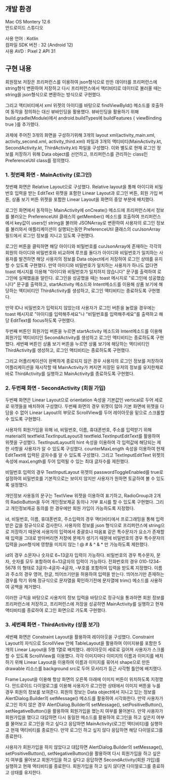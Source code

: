 ## 개발 환경
Mac OS Montery 12.6  
안드로이드 스튜디오  

사용 언어 : Kotlin  
컴파일 SDK 버전 : 32 (Android 12)  
사용 AVD : Pixel 2 API 31  



## 구현 내용
회원정보 저장은 프리퍼런스를 이용하여 json형식으로 만든 데이터를 프리퍼런스에 string형식 변환하여 저장하고
다시 프리퍼런스에서 액티비티로 데이터로 불러올 때는 string을 json형식으로 변환하는 방식으로 구현했다.

그리고 액티비티에서 xml 위젯의 아이디를 바탕으로 findViewById() 메소드를 호출하여 동작을 정의하는 대신
뷰바인딩을 활용했다. 뷰바인딩을 활용하기 위해 build.gradle(Module)에서 android.buildTypes에 
buildFeatures { viewBinding true }를 추가했다.

과제에 주어진 3개의 화면을 구성하기위해 3개의 layout xml(activity_main.xml, activity_second.xml, activity_third.xml) 파일과
3개의 액티비티(MainActivity.kt, SecondActivity.kt, ThirdActivity.kt) 파일을 구성했다.
이와 별도로 현재 로그인 정보를 저장하기 위해 Data object를 선언하고,
프리퍼런스를 관리하는 class인 PreferenceUtil class를 정의했다.  



### 1. 첫번째 화면 - MainActivity (로그인)
첫번째 화면은 Relative Layout으로 구성했다.
Relative layout을 통해 아이디와 비밀번호 입력을 받는 EditText 위젯을 포함한 Linear Layout과
로그인 버튼, 회원 가입 버튼, 상품 보기 버튼 위젯을 포함한 Linear Layout을 화면의 중앙 부분에 배치했다.

로그인 화면에서 동작하는 MainActivity에 onCreate() 메소드에 프리퍼런스에서 정보를 불러오는 PreferenceUtil 클래스의 getMember() 메소드를 호출하여
프리퍼런스에서 key값이 users인 string을 불러와 JSONArray로 변환하여 사용자의 로그인 정보를 불러와서 
애플리케이션이 실행되는동안 PreferenceUtil 클래스의 curJsonArray 필드에서 로그인 정보를 지니고 있도록 구현했다.

로그인 버튼을 클릭하면 해당 아이디와 비밀번호를 curJsonArray에 존재하는 각각의 회원의 아이디와 비밀번호와 비교하며 루프를 돌다가
아이디와 비밀번호가 일치하는 사용자를 발견하면 해당 사용자의 정보를 Data object에서 저장하여 로그인 상태를 유지할 수 있도록 구현했다.
만약 아이디와 비밀번호가 일치하는 사용자가 하나도 없다면 toast 메시지를 이용해 "아이디와 비밀번호가 일치하지 않습니다" 문구를 출력하여 로그인에 실패했음을 알린다.
로그인을 성공했을 때는 toast 메시지로 "로그인에 성공했습니다" 문구를 출력하고,
startActivity 메소드와 Intent메소드를 이용해 상품 보기에 해당하는 액티비티인 ThirdActivity를 생성하고, 로그인 액티비티는 종료하도록 구현했다.

만약 ID나 비밀번호가 입력되지 않았는데 사용자가 로그인 버튼을 눌렀을 경우에는
toast 메시지로 "아이디를 입력해주세요"나 "비밀번호를 입력해주세요"를 출력하고 해당 EditText를 focus하도록 구현했다.

두번째 버튼인 회원가입 버튼을 누르면 startActivity 메소드와 Intent메소드를 이용해 회원가입 액티비티인 SecondActivity를 생성하고 로그인 액티비티는 종료하도록 구현했다.
세번째 버튼인 상품 보기 버튼을 누르면 상품 보기에 해당하는 액티비티인 ThirdActivity를 생성하고, 로그인 액티비티는 종료하도록 구현했다.

그리고 어플리케이션이 완벽하게 종료되지 않은 경우 사용자의 로그인 정보를 저장하여 어플리케이션을 재시작할 때
MainActivity가 켜지면 저장된 유저의 정보를 유지한채로 바로 ThirdActivity를 실행하고 MainActivity를 종료하도록 구현했다.  



### 2. 두번째 화면 - SecondActivity (회원 가입)
두번째 화면은 Linear Layout으로 orientation 속성을 기본값인 vertical로 두어 세로로 위젯들을 배치하여 구성했다. 
두번째 화면의 경우 위젯이 많아 기본 화면에 위젯을 다 담을 수 없어
Linear Layout의 부모로 ScrollView를 두어 레이아웃을 밑으로 스크롤할 수 있도록 구현했다.

사용자의 회원가입을 위해 id, 비밀번호, 이름, 휴대폰번호, 주소를 입력받기 위해 
material의 textfield.TextInputLayout과 textfield.TextInputEditText를 활용하여 위젯을 구성했다.
TextInputLayout의 hint 속성을 이용하여 각 입력값에 해당되는 제한 사항을 사용자가 알 수 있도록 구성했다.
counterMaxLength 속성을 이용하여 현재 EditText에 입력된 글자수를 알 수 있도록 구성했다.
그리고 TextInputEditText 위젯의 속성에 maxLength를 두어 입력될 수 있는 최대 글자수를 제한했다.

비밀번호 입력의 경우 TextInputLayout 위젯의 passwordToggleEnabled를 true로 설정하여 
비밀번호를 기본적으로는 보이지 않지만 사용자가 원하면 토글하여 볼 수 있도록 설정했다.

개인정보 사용동의 문구는 TextView 위젯을 이용하여 표기하고, RadioGroup과 2개의 RadioButton을 두어 개인정보제공 동의나 거부 표시를 할 수 있도록 구현했다.
그리고 개인정보제공 동의를 한 경우에만 회원 가입이 가능하도록 지정했다.

id, 비밀번호, 이름, 휴대폰번호, 주소입력의 경우 액티비티에서 프로그래밍을 통해 입력받은 값을 정규식으로 검사한다.
사용자의 정보를 json 형식으로 프리퍼런스에 string으로 저장하기 때문에 사용자의 입력에서 중괄호나 따옴표 같은 특수문자가 요소가 존재할 때 입력을 그대로 받아버리면
저장에 문제가 생기기 때문에 비밀번호의 경우 특수문자의 입력을 json형식에 영향을 미치지 않는 ! @ # & ^ & * 만 가능하도록 제한했다.

id의 경우 소문자나 숫자로 6\~13글자 입력이 가능하다. 비밀번호의 경우 특수문자, 문자, 숫자를 모두 포함하여 6\~13글자의 입력이 가능하다.
전화번호의 경우 010-1234-5678 의 형태로 3글자-4글자-4글자, -부호를 포함하여 입력을 받도록 지정했다.
이름과 주소의 경우 영어, 한글, 띄어쓰기만을 허용하여 입력을 받는다. 띄어쓰기만 존재하는 경우를 막기 위해 정규식으로 문자열을 확인하기전에
문자열에 trim() 메소드를 사용하여 공백을 제거했다.

이러한 규칙을 바탕으로 사용자의 정보 입력을 바탕으로 정규식을 통과하면 회원 정보를 프리퍼런스에 저장하고,
프리퍼런스에 저장을 성공하면 MainActivity를 실행하고 현재 액티비티를 종료하여 로그인 화면으로 가도록 구현했다.  



### 3. 세번째 화면 - ThirdActivity (상품 보기)
세번째 화면은 Constraint Layout을 활용하여 레이아웃을 구성했다. Constraint Layout의 자식으로
ScrollView 안에 TableLayout을 활용하여 이미지뷰를 포함한 5개의 Linear Layout을 5행 1열로 배치했다.
레이아웃이 세로로 길어져 사용자가 스크롤할 수 있도록 ScrollView를 이용했다.
각각 이미지마다 이미지의 이름과 이미지를 배치하기 위해 Linear Layout을 이용하여 이름과 이미지를 묶어서 
shape으로 만든 drawable 리소스를 background src로 두어 모서리가 둥근 사각형 틀안에 배치했다.

Frame Layout을 이용해 항상 화면의 오른쪽 아래에 이미지 버튼이 위치하도록 지정했다.
안드로이드 다이얼로그를 이용해 사용자가 로그인한 상태에서 이미지 버튼을 누를 경우 회원의 정보를 보여준다.
회원의 정보는 Data object에서 지니고 있는 정보를 AlertDialog.Builder의 setMessage() 메소드를 활용하여 시각화한다.
만약 사용자가 로그인 하지 않은 경우 AlertDialog.Builder의 setMessage(), setPositiveButton(), setNegativeButton()을 활용하여
회원가입을 했는지 여부를 물어본다. 만약 사용자가 회원가입을 했다고 대답하면 다시 동일한 메소드를 활용하여 로그인을 하고 싶은지 여부를 물어보고
로그인을 하고 싶다고 응답하면 MainActivity(로그인 액티비티)를 실행하고 현재 액티비티를 종료한다. 만약 로그인 하고 싶지 않다 응답하면 해당 다이얼로그를 종료한다.

사용자가 회원가입을 하지 않았다고 대답하면 AlertDialog.Builder의 setMessage(), setPositiveButton(), setNegativeButton()을 활용하여
다시 회원가입을 하고 싶은지 여부를 물어보고 회원가입을 하고 싶다고 응답하면 SecondActivity(회원 가입)를 실행하고 현재 액티비티를 종료한다.
회원가입을 하고 싶지 않다면 다이얼로그를 종료하고 상태를 유지한다.  
